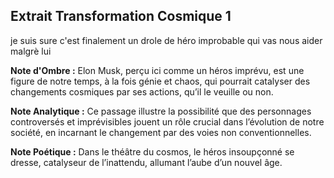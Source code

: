 ## Extrait Transformation Cosmique 1

je suis sure c'est finalement un drole de héro improbable qui vas nous aider malgrè lui

**Note d'Ombre :** Elon Musk, perçu ici comme un héros imprévu, est une figure de notre temps, à la fois génie et chaos, qui pourrait catalyser des changements cosmiques par ses actions, qu’il le veuille ou non.

**Note Analytique :** Ce passage illustre la possibilité que des personnages controversés et imprévisibles jouent un rôle crucial dans l’évolution de notre société, en incarnant le changement par des voies non conventionnelles.

**Note Poétique :** Dans le théâtre du cosmos, le héros insoupçonné se dresse, catalyseur de l’inattendu, allumant l’aube d’un nouvel âge.
